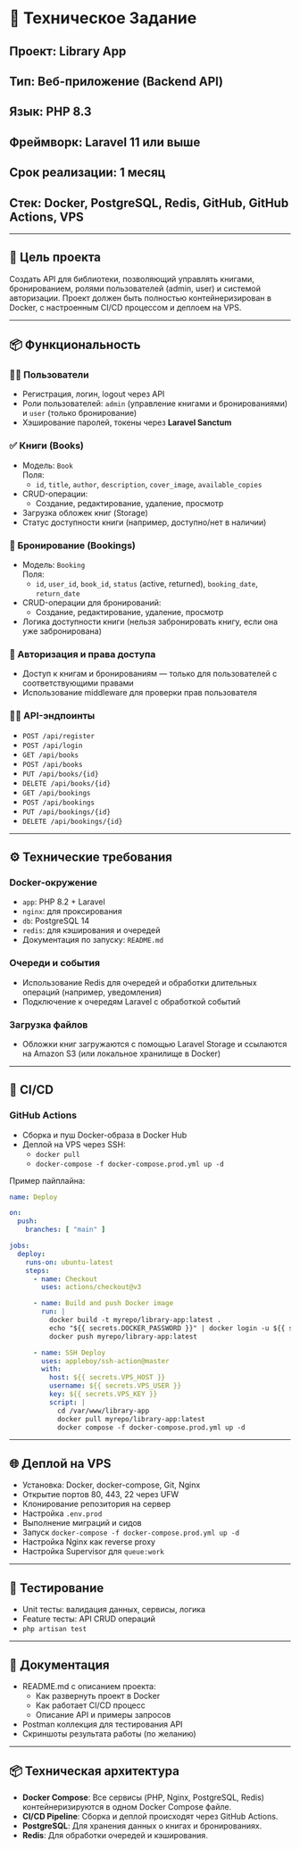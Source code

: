 # 📝 Техническое Задание  
## Проект: **Library App**  
## Тип: Веб-приложение (Backend API)  
## Язык: PHP 8.3 
## Фреймворк: Laravel 11 или выше  
## Срок реализации: 1 месяц  
## Стек: Docker, PostgreSQL, Redis, GitHub, GitHub Actions, VPS

---

## 🎯 Цель проекта  
Создать API для библиотеки, позволяющий управлять книгами, бронированием, ролями пользователей (admin, user) и системой авторизации. Проект должен быть полностью контейнеризирован в Docker, с настроенным CI/CD процессом и деплоем на VPS.

---

## 📦 Функциональность

### 🧑‍💻 Пользователи
- Регистрация, логин, logout через API
- Роли пользователей: `admin` (управление книгами и бронированиями) и `user` (только бронирование)
- Хэширование паролей, токены через **Laravel Sanctum**

### ✅ Книги (Books)
- Модель: `Book`  
  Поля:
  - `id`, `title`, `author`, `description`, `cover_image`, `available_copies`
- CRUD-операции:
  - Создание, редактирование, удаление, просмотр
- Загрузка обложек книг (Storage)
- Статус доступности книги (например, доступно/нет в наличии)

### 📝 Бронирование (Bookings)
- Модель: `Booking`  
  Поля:
  - `id`, `user_id`, `book_id`, `status` (active, returned), `booking_date`, `return_date`
- CRUD-операции для бронирований:
  - Создание, редактирование, удаление, просмотр
- Логика доступности книги (нельзя забронировать книгу, если она уже забронирована)

### 🔐 Авторизация и права доступа
- Доступ к книгам и бронированиям — только для пользователей с соответствующими правами
- Использование middleware для проверки прав пользователя

### 🧑‍🏫 API-эндпоинты
- `POST /api/register`
- `POST /api/login`
- `GET /api/books`
- `POST /api/books`
- `PUT /api/books/{id}`
- `DELETE /api/books/{id}`
- `GET /api/bookings`
- `POST /api/bookings`
- `PUT /api/bookings/{id}`
- `DELETE /api/bookings/{id}`

---

## ⚙️ Технические требования

### Docker-окружение
- `app`: PHP 8.2 + Laravel
- `nginx`: для проксирования
- `db`: PostgreSQL 14
- `redis`: для кэширования и очередей
- Документация по запуску: `README.md`

### Очереди и события
- Использование Redis для очередей и обработки длительных операций (например, уведомления)
- Подключение к очередям Laravel с обработкой событий

### Загрузка файлов
- Обложки книг загружаются с помощью Laravel Storage и ссылаются на Amazon S3 (или локальное хранилище в Docker)

---

## 🔁 CI/CD

### GitHub Actions
- Сборка и пуш Docker-образа в Docker Hub
- Деплой на VPS через SSH:
  - `docker pull`
  - `docker-compose -f docker-compose.prod.yml up -d`

Пример пайплайна:
```yaml
name: Deploy

on:
  push:
    branches: [ "main" ]

jobs:
  deploy:
    runs-on: ubuntu-latest
    steps:
      - name: Checkout
        uses: actions/checkout@v3

      - name: Build and push Docker image
        run: |
          docker build -t myrepo/library-app:latest .
          echo "${{ secrets.DOCKER_PASSWORD }}" | docker login -u ${{ secrets.DOCKER_USERNAME }} --password-stdin
          docker push myrepo/library-app:latest

      - name: SSH Deploy
        uses: appleboy/ssh-action@master
        with:
          host: ${{ secrets.VPS_HOST }}
          username: ${{ secrets.VPS_USER }}
          key: ${{ secrets.VPS_KEY }}
          script: |
            cd /var/www/library-app
            docker pull myrepo/library-app:latest
            docker compose -f docker-compose.prod.yml up -d
```

---

## 🌐 Деплой на VPS

- Установка: Docker, docker-compose, Git, Nginx
- Открытие портов 80, 443, 22 через UFW
- Клонирование репозитория на сервер
- Настройка `.env.prod`
- Выполнение миграций и сидов
- Запуск `docker-compose -f docker-compose.prod.yml up -d`
- Настройка Nginx как reverse proxy
- Настройка Supervisor для `queue:work`

---

## 🧪 Тестирование

- Unit тесты: валидация данных, сервисы, логика
- Feature тесты: API CRUD операций
- `php artisan test`

---

## 📄 Документация

- README.md с описанием проекта:
  - Как развернуть проект в Docker
  - Как работает CI/CD процесс
  - Описание API и примеры запросов
- Postman коллекция для тестирования API
- Скриншоты результата работы (по желанию)

---

## 📦 Техническая архитектура

- **Docker Compose**: Все сервисы (PHP, Nginx, PostgreSQL, Redis) контейнеризируются в одном Docker Compose файле.
- **CI/CD Pipeline**: Сборка и деплой происходят через GitHub Actions.
- **PostgreSQL**: Для хранения данных о книгах и бронированиях.
- **Redis**: Для обработки очередей и кэширования.